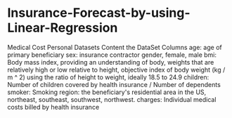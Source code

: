 # Insurance-Forecast-by-using-Linear-Regression
Medical Cost Personal Datasets  Content the DataSet Columns  age: age of primary beneficiary  sex: insurance contractor gender, female, male  bmi: Body mass index, providing an understanding of body, weights that are relatively high or low relative to height, objective index of body weight (kg / m ^ 2) using the ratio of height to weight, ideally 18.5 to 24.9  children: Number of children covered by health insurance / Number of dependents  smoker: Smoking  region: the beneficiary's residential area in the US, northeast, southeast, southwest, northwest.  charges: Individual medical costs billed by health insurance
